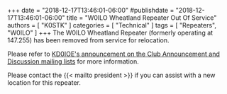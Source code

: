 +++
date = "2018-12-17T13:46:01-06:00"
#publishdate = "2018-12-17T13:46:01-06:00"
title = "W0ILO Wheatland Repeater Out Of Service"
authors = [ "K0STK" ]
categories = [ "Technical" ]
tags = [ "Repeaters", "W0ILO" ]
+++
The W0ILO Wheatland Repeater (formerly operating at 147.255) has been removed
from service for relocation.

Please refer to 
[KD0IOE's announcement on the Club Announcement and Discussion mailing lists](https://lists.rrra.org/pipermail/announce/2018-December/000145.html)
for more information.

Please contact the {{< mailto president >}} if you can assist with a new location for this repeater.
<!--more-->
